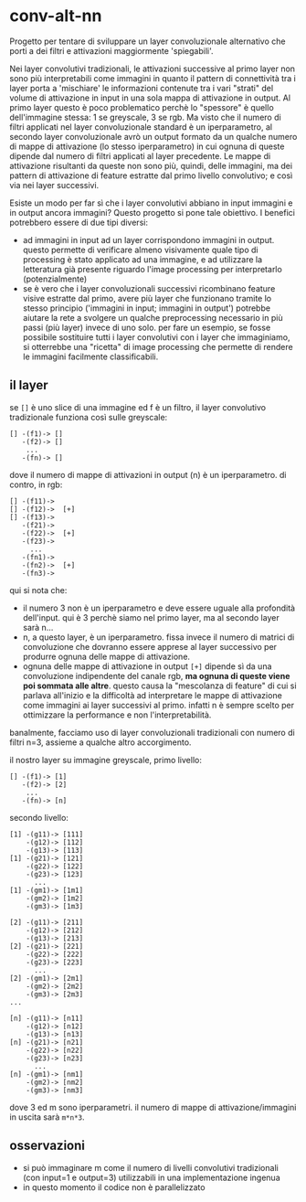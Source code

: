 # conv-alt-nn

Progetto per tentare di sviluppare un layer convoluzionale alternativo che porti a dei filtri e attivazioni
maggiormente 'spiegabili'.

Nei layer convolutivi tradizionali, le attivazioni successive al primo layer non sono più interpretabili
come immagini in quanto il pattern di connettività tra i layer porta a 'mischiare' le informazioni contenute
tra i vari "strati" del volume di attivazione in input in una sola mappa di attivazione in output. 
Al primo layer questo è poco problematico perchè lo  "spessore" è quello dell'immagine stessa: 1 se greyscale,
3 se rgb. Ma visto che il numero di filtri applicati nel layer convoluzionale standard è un iperparametro, 
al secondo layer convoluzionale avrò un output formato da un qualche numero di mappe di attivazione (lo stesso
iperparametro) in cui ognuna di queste dipende dal numero di filtri applicati al layer precedente. Le mappe
di attivazione risultanti da queste non sono più, quindi, delle immagini, ma dei pattern di attivazione di feature
estratte dal primo livello convolutivo; e così via nei layer successivi.

Esiste un modo per far sì che i layer convolutivi abbiano in input immagini e in output ancora immagini?
Questo progetto si pone tale obiettivo. I benefici potrebbero essere di due tipi diversi:

* ad immagini in input ad un layer corrispondono immagini in output. questo permette di verificare almeno visivamente
quale tipo di processing è stato applicato ad una immagine, e ad utilizzare la letteratura già presente riguardo l'image
processing per interpretarlo (potenzialmente)
* se è vero che i layer convoluzionali successivi ricombinano feature visive estratte dal primo, avere più layer che
funzionano tramite lo stesso principio ('immagini in input; immagini in output') potrebbe aiutare la rete a svolgere 
un qualche preprocessing necessario  in più passi (più layer) invece di uno solo. per fare un esempio, se fosse possibile 
sostituire tutti i layer convolutivi con i layer che immaginiamo, si otterrebbe una "ricetta" di image processing che permette
di rendere le immagini facilmente classificabili.

## il layer

se ```[]``` è uno slice di una immagine ed f è un filtro, il layer convolutivo tradizionale funziona così sulle greyscale:

```
[] -(f1)-> []
   -(f2)-> []
    ...   
   -(fn)-> []
```

dove il numero di mappe di attivazioni in output (n) è un iperparametro. di contro, in rgb:

```
[] -(f11)-> 
[] -(f12)->  [+]
[] -(f13)-> 
   -(f21)->
   -(f22)->  [+]
   -(f23)->
     ...
   -(fn1)->
   -(fn2)->  [+]
   -(fn3)->
```

qui si nota che:
* il numero 3 non è un iperparametro e deve essere uguale alla profondità dell'input. qui è 3 perchè siamo nel primo layer, ma al secondo layer
sarà n...
* n, a questo layer, è un iperparametro. fissa invece il numero di matrici di convoluzione che dovranno essere apprese al layer successivo per 
produrre ognuna delle mappe di attivazione.
* ognuna delle mappe di attivazione in output ```[+]``` dipende sì da una convoluzione indipendente del canale rgb, **ma ognuna di queste viene 
poi sommata alle altre**. questo causa la "mescolanza di feature" di cui si parlava all'inizio e la difficoltà ad interpretare le mappe
di attivazione come immagini ai layer successivi al primo. infatti n è sempre scelto per ottimizzare la performance e non l'interpretabilità.

banalmente, facciamo uso di layer convoluzionali tradizionali con numero di filtri n=3, assieme a qualche altro accorgimento.

il nostro layer su immagine greyscale, primo livello:

```
[] -(f1)-> [1]
   -(f2)-> [2]
    ...
   -(fn)-> [n]
```

secondo livello:

```
[1] -(g11)-> [111]
    -(g12)-> [112]
    -(g13)-> [113]
[1] -(g21)-> [121]
    -(g22)-> [122]
    -(g23)-> [123]
      ...
[1] -(gm1)-> [1m1]
    -(gm2)-> [1m2]
    -(gm3)-> [1m3]

[2] -(g11)-> [211]
    -(g12)-> [212]
    -(g13)-> [213]
[2] -(g21)-> [221]
    -(g22)-> [222]
    -(g23)-> [223]
      ...
[2] -(gm1)-> [2m1]
    -(gm2)-> [2m2]
    -(gm3)-> [2m3]
...

[n] -(g11)-> [n11]
    -(g12)-> [n12]
    -(g13)-> [n13]
[n] -(g21)-> [n21]
    -(g22)-> [n22]
    -(g23)-> [n23]
      ...
[n] -(gm1)-> [nm1]
    -(gm2)-> [nm2]
    -(gm3)-> [nm3]
```

dove 3 ed m sono iperparametri. il numero di mappe di attivazione/immagini in uscita sarà ```m*n*3```.

## osservazioni
* si può immaginare m come il numero di livelli convolutivi tradizionali (con input=1 e output=3) utilizzabili in una implementazione ingenua
* in questo momento il codice non è parallelizzato

